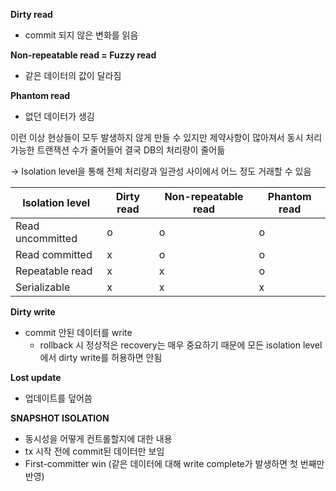 **Dirty read**

- commit 되지 않은 변화를 읽음

**Non-repeatable read = Fuzzy read**

- 같은 데이터의 값이 달라짐

**Phantom read**

- 없던 데이터가 생김

이런 이상 현상들이 모두 발생하지 않게 만들 수 있지만 제약사항이 많아져서 동시 처리 가능한 트랜잭션 수가 줄어들어 결국 DB의 처리량이 줄어듦

→ Isolation level을 통해 전체 처리량과 일관성 사이에서 어느 정도 거래할 수 있음

| Isolation level | Dirty read | Non-repeatable read | Phantom read |
| --- | --- | --- | --- |
| Read uncommitted | o | o | o |
| Read committed | x | o | o |
| Repeatable read | x | x | o |
| Serializable | x | x | x |

**Dirty write**

- commit 안된 데이터를 write
    - rollback 시 정상적은 recovery는 매우 중요하기 때문에 모든 isolation level에서 dirty write를 허용하면 안됨

**Lost update**

- 업데이트를 덮어씀

**SNAPSHOT ISOLATION**
- 동시성을 어떻게 컨트롤할지에 대한 내용
- tx 시작 전에 commit된 데이터만 보임
- First-committer win (같은 데이터에 대해 write complete가 발생하면 첫 번째만 반영)